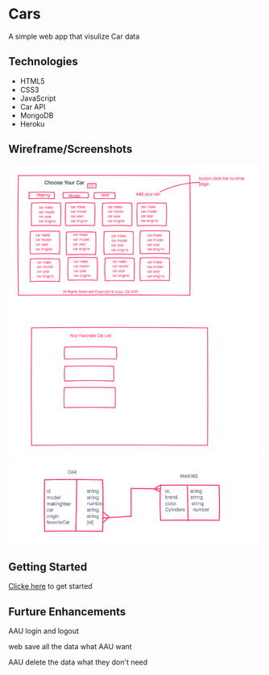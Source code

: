 # Cars

A simple web app that visulize Car data

## Technologies
- HTML5
- CSS3
- JavaScript
- Car API
- MongoDB
- Heroku

## Wireframe/Screenshots

![wireframe](./imgs/wireframe.png)
![wireframe](./imgs/ERD.png)

## Getting Started
[Clicke here](#) to get started

## Furture Enhancements
AAU login and logout

web save all the data what AAU want

AAU delete the data what they don't need